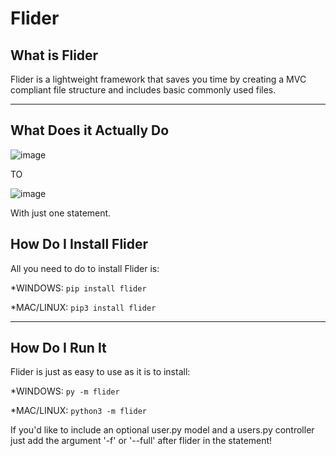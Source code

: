 # Flider

## What is Flider

Flider is a lightweight framework that saves you time by creating a MVC compliant file structure and includes basic commonly used files.

-------------------------------------------------------------------------------------------------------------------------------------------------------------------------

## What Does it Actually Do

![image](https://user-images.githubusercontent.com/48308407/129401241-dfe0b020-4f62-4b44-b13c-f6127063d5ce.png)

TO

![image](https://user-images.githubusercontent.com/48308407/129401378-c603c551-9971-427c-8fc8-437704be7366.png)

With just one statement.

## How Do I Install Flider

All you need to do to install Flider is:

*WINDOWS: `pip install flider`

*MAC/LINUX: `pip3 install flider`

-----------------------------------------------------------------------------------------------------------------------------------------------------------------------------

## How Do I Run It

Flider is just as easy to use as it is to install:

*WINDOWS: `py -m flider`

*MAC/LINUX: `python3 -m flider`

If you'd like to include an optional user.py model and a users.py controller just add the argument '-f' or '--full' after flider in the statement!
